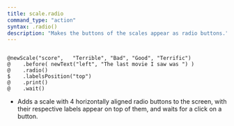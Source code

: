 ```yaml
---
title: scale.radio
command_type: "action"
syntax: .radio()
description: "Makes the buttons of the scales appear as radio buttons."
---
```


<!--more-->

<pre><code class="language-diff-javascript diff-highlight try-true">
@newScale("score",   "Terrible", "Bad", "Good", "Terrific")
@    .before( newText("left", "The last movie I saw was ") )
@    .radio()
$    .labelsPosition("top")
@    .print()
@    .wait()
</code></pre>

+ Adds a scale with 4 horizontally aligned radio buttons to the screen, with their respective labels appear on top of them, and waits for a click on a button.		
